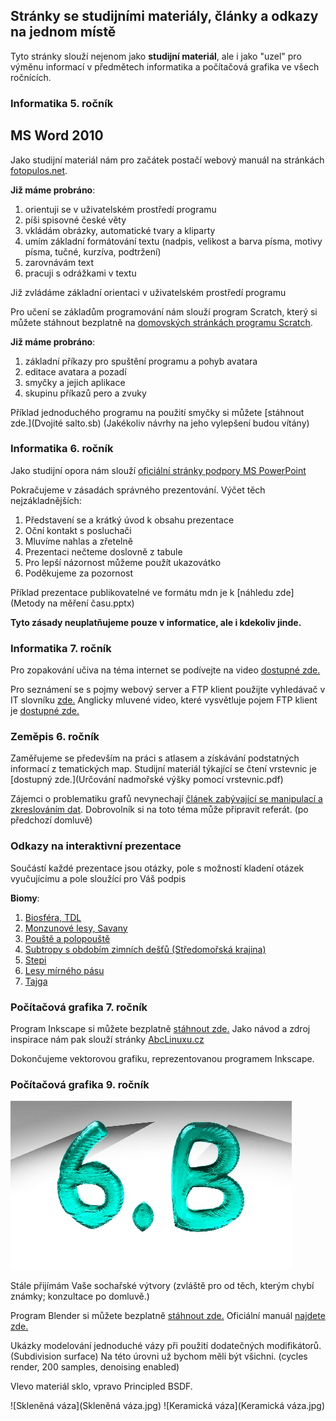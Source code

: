 ## Stránky se studijními materiály, články a odkazy na jednom místě

Tyto stránky slouží nejenom jako **studijní materiál**, ale i jako "uzel" pro výměnu informací v předmětech informatika a počítačová grafika ve všech ročnících.

### Informatika 5. ročník

## MS Word 2010

Jako studijní materiál nám pro začátek postačí webový manuál na stránkách [fotopulos.net](http://word-navod.fotopulos.net/word-2010/zaklad.html#z1).

**Již máme probráno**:
1.  orientuji se v uživatelském prostředí programu
2.  píši spisovné české věty
3.  vkládám obrázky, automatické tvary a kliparty
4.  umím základní formátování textu (nadpis, velikost a barva písma, motivy písma, tučné, kurzíva, podtržení)
5.  zarovnávám text
6.  pracuji s odrážkami v textu

Již zvládáme základní orientaci v uživatelském prostředí programu

Pro učení se základům programování nám slouží program Scratch, který si můžete stáhnout bezplatně na [domovských stránkách programu Scratch](https://scratch.mit.edu/download).

**Již máme probráno**:    
1. základní příkazy pro spuštění programu a pohyb avatara
2. editace avatara a pozadí
3. smyčky a jejich aplikace
4. skupinu příkazů pero a zvuky

Příklad jednoduchého programu na použití smyčky si můžete [stáhnout zde.](Dvojité salto.sb) (Jakékoliv návrhy na jeho vylepšení budou vítány)

### Informatika 6. ročník

Jako studijní opora nám slouží [oficiální stránky podpory MS PowerPoint](https://support.office.com/cs-cz/powerpoint)

Pokračujeme v zásadách správného prezentování. Výčet těch nejzákladnějších:

1. Představení se a krátký úvod k obsahu prezentace
2. Oční kontakt s posluchači
3. Mluvíme nahlas a zřetelně
4. Prezentaci nečteme doslovně z tabule
5. Pro lepší názornost můžeme použít ukazovátko
6. Poděkujeme za pozornost

Příklad prezentace publikovatelné ve formátu mdn je k [náhledu zde](Metody na měření času.pptx)

**Tyto zásady neuplatňujeme pouze v informatice, ale i kdekoliv jinde.**

### Informatika 7. ročník

Pro zopakování učiva na téma internet se podívejte na video [dostupné zde.](https://www.youtube.com/watch?v=L05HGoaDkRo)

Pro seznámení se s pojmy webový server a FTP klient použijte vyhledávač v IT slovníku [zde.](https://it-slovnik.cz/pojem/ftp)
Anglicky mluvené video, které vysvětluje pojem FTP klient je [dostupné zde.](https://www.youtube.com/watch?v=PeiXwNHEJo0)

### Zeměpis 6. ročník

Zaměřujeme se především na práci s atlasem a získávání podstatných informací z tematických map. Studijní materiál týkající se čtení vrstevnic je [dostupný zde.](Určování nadmořské výšky pomocí vrstevnic.pdf)

Zájemci o problematiku grafů nevynechají [článek zabývající se manipulací a zkreslováním dat](https://www.idnes.cz/technet/veda/manipulace-grafy-statistika.A151023_164547_veda_pka). Dobrovolník si na toto téma může připravit referát. (po předchozí domluvě)

### Odkazy na interaktivní prezentace

Součástí každé prezentace jsou otázky, pole s možností kladení otázek vyučujícímu a pole sloužící pro Váš podpis

**Biomy**:
1.  [Biosféra, TDL](https://ahaslides.com/0D12A)
2.  [Monzunové lesy, Savany](https://ahaslides.com/A8F67)
3.  [Pouště a polopouště](https://ahaslides.com/79833)
4.  [Subtropy s obdobím zimních dešťů (Středomořská krajina)](https://ahaslides.com/5685A)
5.  [Stepi](https://ahaslides.com/C25AE)
6.  [Lesy mírného pásu](https://ahaslides.com/741E1)
7.  [Tajga](https://ahaslides.com/FFDCC)

### Počítačová grafika 7. ročník

Program Inkscape si můžete bezplatně [stáhnout zde.](https://inkscape.org/release/inkscape-0.92.4/windows/64-bit/exe/dl/)
Jako návod a zdroj inspirace nám pak slouží stránky [AbcLinuxu.cz](https://www.abclinuxu.cz/serialy/inkscape)

Dokončujeme vektorovou grafiku, reprezentovanou programem Inkscape.

### Počítačová grafika 9. ročník

![6b](6b.jpg)

Stále přijímám Vaše sochařské výtvory (zvláště pro od těch, kterým chybí známky; konzultace po domluvě.)

Program Blender si můžete bezplatně [stáhnout zde.](https://www.blender.org/download/)
Oficiální manuál [najdete zde.](https://docs.blender.org/manual/en/latest/index.html)

Ukázky modelování jednoduché vázy při použití dodatečných modifikátorů. (Subdivision surface) 
Na této úrovni už bychom měli být všichni. (cycles render, 200 samples, denoising enabled)

Vlevo materiál sklo, vpravo Principled BSDF.

![Skleněná váza](Skleněná váza.jpg) ![Keramická váza](Keramická váza.jpg)

